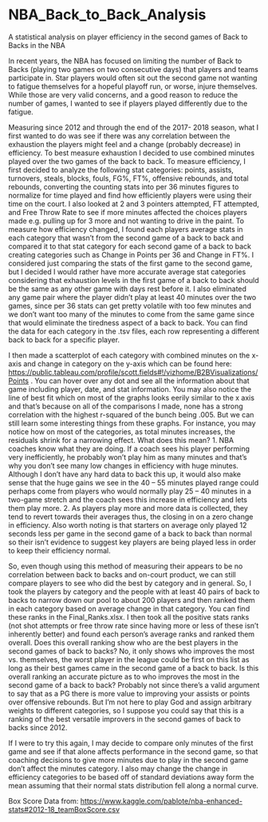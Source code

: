 # NBA_Back_to_Back_Analysis
A statistical analysis on player efficiency in the second games of Back to Backs in the NBA

In recent years, the NBA has focused on limiting the number of Back to Backs (playing two games on two consecutive days) that players and teams participate in. Star players would often sit out the second game not wanting to fatigue themselves for a hopeful playoff run, or worse, injure themselves. While those are very valid concerns, and a good reason to reduce the number of games, I wanted to see if players played differently due to the fatigue. 

Measuring since 2012 and through the end of the 2017- 2018 season, what I first wanted to do was see if there was any correlation between the exhaustion the players might feel and a change (probably decrease) in efficiency. To best measure exhaustion I decided to use combined minutes played over the two games of the back to back. To measure efficiency, I first decided to analyze the following stat categories: points, assists, turnovers, steals, blocks, fouls, FG%, FT%, offensive rebounds, and total rebounds, converting the counting stats into per 36 minutes figures to normalize for time played and find how efficiently players were using their time on the court. I also looked at 2 and 3 pointers attempted, FT attempted, and Free Throw Rate to see if more minutes affected the choices players made e.g. pulling up for 3 more and not wanting to drive in the paint. To measure how efficiency changed, I found each players average stats in each category that wasn’t from the second game of a back to back and compared it to that stat category for each second game of a back to back creating categories such as Change in Points per 36 and Change in FT%. I considered just comparing the stats of the first game to the second game, but I decided I would rather have more accurate average stat categories considering that exhaustion levels in the first game of a back to back should be the same as any other game with days rest before it. I also eliminated any game pair where the player didn’t play at least 40 minutes over the two games, since per 36 stats can get pretty volatile with too few minutes and we don’t want too many of the minutes to come from the same game since that would eliminate the tiredness aspect of a back to back. You can find the data for each category in the .tsv files, each row representing a different back to back for a specific player.

I then made a scatterplot of each category with combined minutes on the x-axis and change in category on the y-axis which can be found here: https://public.tableau.com/profile/scott.fields#!/vizhome/B2BVisualizations/Points . You can hover over any dot and see all the information about that game including player, date, and stat information. You may also notice the line of best fit which on most of the graphs looks eerily similar to the x axis and that’s because on all of the comparisons I made, none has a strong correlation with the highest r-squared of the bunch being .005. But we can still learn some interesting things from these graphs. For instance, you may notice how on most of the categories, as total minutes increases, the residuals shrink for a narrowing effect. What does this mean? 1. NBA coaches know what they are doing. If a coach sees his player performing very inefficiently, he probably won’t play him as many minutes and that’s why you don’t see many low changes in efficiency with huge minutes. Although I don’t have any hard data to back this up, it would also make sense that the huge gains we see in the 40 – 55 minutes played range could perhaps come from players who would normally play 25 – 40 minutes in a two-game stretch and the coach sees this increase in efficiency and lets them play more. 2. As players play more and more data is collected, they tend to revert towards their averages thus, the closing in on a zero change in efficiency. Also worth noting is that starters on average only played 12 seconds less per game in the second game of a back to back than normal so their isn’t evidence to suggest key players are being played less in order to keep their efficiency normal.

So, even though using this method of measuring their appears to be no correlation between back to backs and on-court product, we can still compare players to see who did the best by category and in general. So, I took the players by category and the people with at least 40 pairs of back to backs to narrow down our pool to about 200 players and then ranked them in each category based on average change in that category. You can find these ranks in the Final_Ranks.xlsx.  I then took all the positive stats ranks (not shot attempts or free throw rate since having more or less of these isn’t inherently better) and found each person’s average ranks and ranked them overall. Does this overall ranking show who are the best players in the second games of back to backs? No, it only shows who improves the most vs. themselves, the worst player in the league could be first on this list as long as their best games came in the second game of a back to back. Is this overall ranking an accurate picture as to who improves the most in the second game of a back to back? Probably not since there’s a valid argument to say that as a PG there is more value to improving your assists or points over offensive rebounds. But I’m not here to play God and assign arbitrary weights to different categories, so I suppose you could say that this is a ranking of the best versatile improvers in the second games of back to backs since 2012. 

If I were to try this again, I may decide to compare only minutes of the first game and see if that alone affects performance in the second game, so that coaching decisions to give more minutes due to play in the second game don’t affect the minutes category. I also may change the change in efficiency categories to be based off of standard deviations away form the mean assuming that their normal stats distribution fell along a normal curve. 

Box Score Data from: https://www.kaggle.com/pablote/nba-enhanced-stats#2012-18_teamBoxScore.csv 
